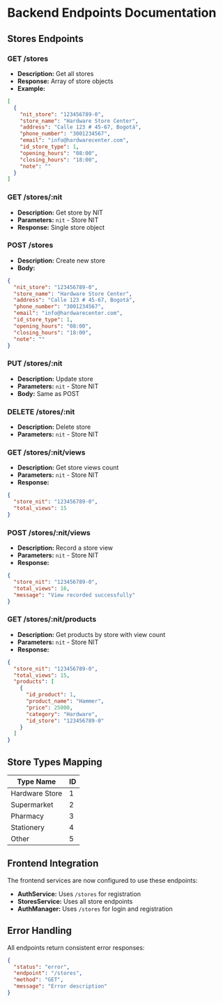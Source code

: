 # Backend Endpoints Documentation

## Stores Endpoints

### GET /stores

- **Description:** Get all stores
- **Response:** Array of store objects
- **Example:**

```json
[
  {
    "nit_store": "123456789-0",
    "store_name": "Hardware Store Center",
    "address": "Calle 123 # 45-67, Bogotá",
    "phone_number": "3001234567",
    "email": "info@hardwarecenter.com",
    "id_store_type": 1,
    "opening_hours": "08:00",
    "closing_hours": "18:00",
    "note": ""
  }
]
```

### GET /stores/:nit

- **Description:** Get store by NIT
- **Parameters:** `nit` - Store NIT
- **Response:** Single store object

### POST /stores

- **Description:** Create new store
- **Body:**

```json
{
  "nit_store": "123456789-0",
  "store_name": "Hardware Store Center",
  "address": "Calle 123 # 45-67, Bogotá",
  "phone_number": "3001234567",
  "email": "info@hardwarecenter.com",
  "id_store_type": 1,
  "opening_hours": "08:00",
  "closing_hours": "18:00",
  "note": ""
}
```

### PUT /stores/:nit

- **Description:** Update store
- **Parameters:** `nit` - Store NIT
- **Body:** Same as POST

### DELETE /stores/:nit

- **Description:** Delete store
- **Parameters:** `nit` - Store NIT

### GET /stores/:nit/views

- **Description:** Get store views count
- **Parameters:** `nit` - Store NIT
- **Response:**

```json
{
  "store_nit": "123456789-0",
  "total_views": 15
}
```

### POST /stores/:nit/views

- **Description:** Record a store view
- **Parameters:** `nit` - Store NIT
- **Response:**

```json
{
  "store_nit": "123456789-0",
  "total_views": 16,
  "message": "View recorded successfully"
}
```

### GET /stores/:nit/products

- **Description:** Get products by store with view count
- **Parameters:** `nit` - Store NIT
- **Response:**

```json
{
  "store_nit": "123456789-0",
  "total_views": 15,
  "products": [
    {
      "id_product": 1,
      "product_name": "Hammer",
      "price": 25000,
      "category": "Hardware",
      "id_store": "123456789-0"
    }
  ]
}
```

## Store Types Mapping

| Type Name      | ID  |
| -------------- | --- |
| Hardware Store | 1   |
| Supermarket    | 2   |
| Pharmacy       | 3   |
| Stationery     | 4   |
| Other          | 5   |

## Frontend Integration

The frontend services are now configured to use these endpoints:

- **AuthService:** Uses `/stores` for registration
- **StoresService:** Uses all store endpoints
- **AuthManager:** Uses `/stores` for login and registration

## Error Handling

All endpoints return consistent error responses:

```json
{
  "status": "error",
  "endpoint": "/stores",
  "method": "GET",
  "message": "Error description"
}
```
